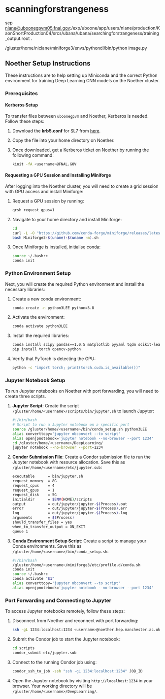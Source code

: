 # scanningforstrangeness

scp nlane@uboonegpvm05.fnal.gov:/exp/uboone/app/users/nlane/production/KaonShortProduction04/srcs/ubana/ubana/searchingforstrangeness/training_output.root .

/gluster/home/niclane/miniforge3/envs/pythondl/bin/python image.py

## Noether Setup Instructions

These instructions are to help setting up Miniconda and the correct Python environment for training Deep Learning CNN models on the Noether cluster.

### Prerequisites

#### Kerberos Setup

To transfer files between `uboonegpvm` and Noether, Kerberos is needed. Follow these steps:

1. Download the **krb5.conf** for SL7 from [here](https://authentication.fnal.gov/krb5conf/).
2. Copy the file into your home directory on Noether.
3. Once downloaded, get a Kerberos ticket on Noether by running the following command:

    ```bash
    kinit -fA <username>@FNAL.GOV
    ```

#### Requesting a GPU Session and Installing Miniforge

After logging into the Noether cluster, you will need to create a grid session with GPU access and install Miniforge:

1. Request a GPU session by running:

    ```bash
    qrsh request_gpus=1
    ```

2. Navigate to your home directory and install Miniforge:

    ```bash
    cd
    curl -L -O "https://github.com/conda-forge/miniforge/releases/latest/download/Miniforge3-$(uname)-$(uname -m).sh"
    bash Miniforge3-$(uname)-$(uname -m).sh
    ```

3. Once Miniforge is installed, initialise conda:

    ```bash
    source ~/.bashrc
    conda init
    ```

### Python Environment Setup

Next, you will create the required Python environment and install the necessary libraries:

1. Create a new conda environment:

    ```bash
    conda create -n python3LEE python=3.8
    ```

2. Activate the environment:

    ```bash
    conda activate python3LEE
    ```

3. Install the required libraries:

    ```bash
    conda install scipy pandas==1.0.5 matplotlib pyyaml tqdm scikit-learn jupyter
    pip install torch opencv-python
    ```

4. Verify that PyTorch is detecting the GPU:

    ```bash
    python -c "import torch; print(torch.cuda.is_available())"
    ```

### Jupyter Notebook Setup

To run Jupyter notebooks on Noether with port forwarding, you will need to create three scripts.

1. **Jupyter Script**: Create the script `/gluster/home/<username>/scripts/bin/jupyter.sh` to launch Jupyter:

    ```bash
    #!/bin/bash
    # Script to run a Jupyter notebook on a specific port
    source /gluster/home/<username>/bin/conda_setup.sh python3LEE
    alias converttopy='jupyter nbconvert --to script'
    alias openjpnotebook='jupyter notebook --no-browser --port 1234'
    cd /gluster/home/<username>/DeepLearning/
    jupyter notebook --no-browser --port=1234
    ```

2. **Condor Submission File**: Create a Condor submission file to run the Jupyter notebook with resource allocation. Save this as `/gluster/home/<username>/etc/jupyter.sub`:

    ```bash
    executable      = bin/jupyter.sh
    request_memory  = 8G
    request_cpus    = 4
    request_gpus    = 1
    request_disk    = 5G
    initialdir      = $ENV(HOME)/scripts
    output          = out/jupyter/jupyter-$(Process).out
    error           = out/jupyter/jupyter-$(Process).err
    log             = out/jupyter/jupyter-$(Process).log
    arguments       = $(Process)
    should_transfer_files = yes
    when_to_transfer_output = ON_EXIT
    queue 1
    ```

3. **Conda Environment Setup Script**: Create a script to manage your Conda environments. Save this as `/gluster/home/<username>/bin/conda_setup.sh`:

    ```bash
    #!/bin/bash
    /gluster/home/<username>/miniforge3/etc/profile.d/conda.sh
    conda init
    source ~/.bashrc
    conda activate "$1"
    alias converttopy='jupyter nbconvert --to script'
    alias openjpnotebook='jupyter notebook --no-browser --port 1234'
    ```

### Port Forwarding and Connecting to Jupyter

To access Jupyter notebooks remotely, follow these steps:

1. Disconnect from Noether and reconnect with port forwarding:

    ```bash
    ssh -gL 1234:localhost:1234 <username>@noether.hep.manchester.ac.uk
    ```

2. Submit the Condor job to start the Jupyter notebook:

    ```bash
    cd scripts
    condor_submit etc/jupyter.sub
    ```

3. Connect to the running Condor job using:

    ```bash
    condor_ssh_to_job -ssh "ssh -gL 1234:localhost:1234" JOB_ID
    ```

4. Open the Jupyter notebook by visiting `http://localhost:1234` in your browser. Your working directory will be `/gluster/home/<username>/DeepLearning/`.
